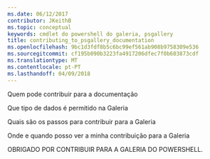 ```yaml
---
ms.date: 06/12/2017
contributor: JKeithB
ms.topic: conceptual
keywords: cmdlet do powershell do galeria, psgallery
title: contributing_to_psgallery_documentation
ms.openlocfilehash: 9bc1d3fdf8b5c6bc99ef561ab908b9758309e536
ms.sourcegitcommit: cf195b090b3223fa4917206dfec7f0b603873cdf
ms.translationtype: MT
ms.contentlocale: pt-PT
ms.lasthandoff: 04/09/2018
---
```

Quem pode contribuir para a documentação

Que tipo de dados é permitido na Galeria

Quais são os passos para contribuir para a Galeria

Onde e quando posso ver a minha contribuição para a Galeria

OBRIGADO POR CONTRIBUIR PARA A GALERIA DO POWERSHELL.